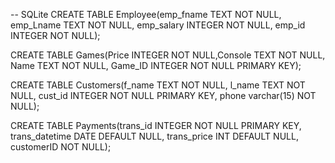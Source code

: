 -- SQLite
CREATE TABLE Employee(emp_fname TEXT NOT NULL, emp_Lname TEXT NOT NULL, 
emp_salary INTEGER NOT NULL, emp_id INTEGER NOT NULL);

CREATE TABLE Games(Price INTEGER NOT NULL,Console TEXT NOT NULL,
Name TEXT NOT NULL, Game_ID INTEGER NOT NULL PRIMARY KEY);

CREATE TABLE Customers(f_name TEXT NOT NULL, l_name TEXT NOT NULL,
cust_id INTEGER NOT NULL PRIMARY KEY, phone varchar(15) NOT NULL);

CREATE TABLE Payments(trans_id INTEGER NOT NULL PRIMARY KEY, trans_datetime DATE DEFAULT NULL, 
trans_price INT DEFAULT NULL, customerID NOT NULL);